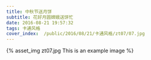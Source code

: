 ```yaml
---
title: 中秋节送月饼
subtitle: 花好月圆嫦娥送饼忙
date: 2016-08-21 19:57:32
tags: 卡通风格
cover_index:  /public/2016/08/21/卡通风格/zt07/07.jpg
---
```



{% asset_img zt07.jpg This is an example image %}
